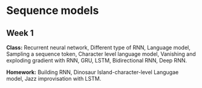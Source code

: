 # Sequence models

## Week 1

**Class:** Recurrent neural network, Different type of RNN, Language model, Sampling a sequence token, Character level language model, Vanishing and exploding gradient with RNN, GRU, LSTM, Bidirectional RNN, Deep RNN.

**Homework:** Building RNN, Dinosaur Island-character-level Langugae model, Jazz improvisation with LSTM.
